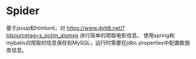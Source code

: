 # Spider
基于jsoup和htmlunit，对 https://www.dytt8.net/?tdsourcetag=s_pctim_aiomsg 进行简单的爬取电影信息。
使用spring和mybatis对爬取的信息保存到MySQL，运行时需要在jdbc.properties中配置数据库信息。
